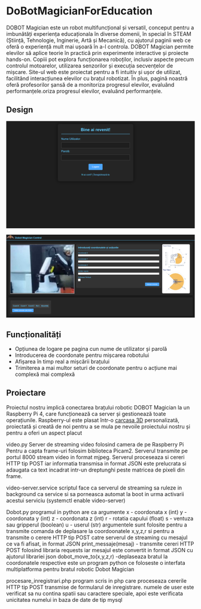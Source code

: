 # DoBotMagicianForEducation

DOBOT Magician este un robot multifuncțional și versatil, conceput pentru a imbunătăți experiența educaționala în diverse domenii, în special în STEAM (Știință, Tehnologie, Inginerie, Artă și Mecanică), cu ajutorul paginii web ce oferă o experiență mult mai ușoară în a-l controla. DOBOT Magician permite elevilor să aplice teorie în practică prin experimente interactive și proiecte hands-on. Copiii pot explora funcționarea roboților, inclusiv aspecte precum controlul motoarelor, utilizarea senzorilor și execuția secvențelor de mișcare. Site-ul web este proiectat pentru a fi intuitiv și ușor de utilizat, facilitând interacțiunea elevilor cu brațul robotizat. În plus, pagină noastră oferă profesorilor șansă de a monitoriza progresul elevilor, evaluând performanțele.oriza progresul elevilor, evaluând performanțele.

## Design

![Screenshot](var/www/html/img/SitePreviewLogare.png)

![Screenshot](var/www/html/img/SitePreview.png)

## Funcționalități
- Opțiunea de logare pe pagina cun nume de utilizator și parolă
- Introducerea de coordonate pentru mișcarea robotului
- Afișarea în timp real a mișcării brațului
- Trimiterea a mai multor seturi de coordonate pentru o acțiune mai complexă mai complexă

## Proiectare

Proiectul nostru implică conectarea brațului robotic DOBOT Magician la un Raspberry Pi 4, care funcționează ca server și gestionează toate operațiunile. Raspberry-ul este plasat într-o [carcasa 3D](RaspiCase.step) personalizată, proiectată și creată de noi pentru a se mula pe nevoile proiectului nostru și pentru a oferi un aspect placut
  
video.py
Server de streaming video folosind camera de pe Raspberry Pi
Pentru a capta frame-uri folosim biblioteca Picam2. Serverul transmite pe portul 8000 stream video in format mjpeg.
Serverul proceseaza si cereri HTTP tip POST iar informatia transmisa in format JSON este prelucrata si adaugata ca text incadrat intr-un dreptunghi peste matricea de pixeli din frame.

video-server.service
scriptul face ca  serverul de streaming sa ruleze in background ca service si sa porneasca automat la boot in urma activarii acestui serviciu (systemctl enable video-server)

Dobot.py
programul in python are ca argumente 
x - coordonata x (int)
y - coordonata y (int)
z - coordonata z (int)
r - rotatia capului (float)
s - ventuza sau gripperul (boolean)
u - userul (str)
argumentele sunt folosite pentru a transmite comanda de deplasare la coordoonatele x,y,z,r si pentru a transmite o cerere HTTP tip POST catre serverul de streaming cu mesajul ce va fi afisat, in format JSON
print_messaje(mesaj) - transmite cereri HTTP POST folosind libraria requests iar mesajul este convertit in format JSON cu ajutorul librariei json
dobot_move_to(x,y,z,r) -deplaseaza bratul la coordonatele respective este un program python ce foloseste o interfata multiplatforma pentru bratul robotic Dobot Magician

procesare_inregistrari.php
program scris in php care proceseaza cererile HTTP tip POST transmise de formularul de inregistrare.
numele de user este verificat sa nu contina spatii sau caractere speciale, apoi este verificata unicitatea numelui in baza de date de tip mysql
